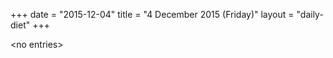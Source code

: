 +++
date = "2015-12-04"
title = "4 December 2015 (Friday)"
layout = "daily-diet"
+++

\<no entries\>